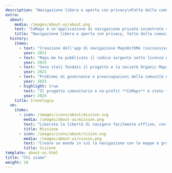 ```yaml
---
description: "Navigazione libera e aperta con privacy\nFatta dalla comunità\n"
extra:
  about:
    media: /images/about-us/about.png
    text: "CoMaps è un'applicazione di navigazione privata incentrata sulla comunità per viaggiatori - automobilisti, escursionisti e ciclisti. Utilizza i dati di OpenStreetMap forniti dalla folla e da collaboratori di tutto il mondo. Offre una navigazione privata: nessuna identificazione di utenti e nessuna raccolta di dati. Le funzioni di CoMaps possono essere utilizzate senza una connessione Internet attiva per la navigazione offline in luoghi urbani o lontani, dove il servizio cellulare non è disponibile. CoMaps è un progetto open-source che privilegia lo sviluppo della comunità."
    title: "Navigazione libera e aperta con privacy, fatta dalla comunità"
  history:
    items:
      - text: "Creazione dell'app di navigazione MapsWithMe (successivamente rinominata in Maps.me)"
        year: 2011
      - text: "Maps.me ha pubblicato il codice sorgente sotto licenza Apache 2.0."
        year: 2015
      - text: "Sono stati fondati il progetto e la società Organic Maps, basati sul codice sorgente di Maps.Me."
        year: 2021
      - text: "Problemi di governance e preoccupazioni della comunità non affrontate dagli azionisti della società hanno bloccato per mesi lo sviluppo di Organic Maps."
        year: 2025
      - highlight: true
        text: "Il progetto comunitario e no-profit **CoMaps** è stato fondato da ex collaboratori di Organic Maps, sulla base del codice sorgente di Organic Maps."
        year: 2025
    title: Cronologia
  vm:
    items:
      - icon: /images/icons/about/mission.svg
        media: /images/about-us/mission.png
        text: "Liberate la libertà di navigare facilmente offline, con mappe incentrate sulla privacy per automobilisti, escursionisti e ciclisti, alimentate dalla comunità."
        title: Missione
      - icon: /images/icons/about/vision.svg
        media: /images/about-us/vision.png
        text: "Creare un mondo in cui la navigazione con le mappe è gratuita e la privacy di default è la scelta migliore del pianeta."
        title: Visione
template: about-us.html
title: "Chi siamo"
weight: 10
---
```

